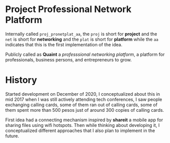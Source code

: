 # Project Professional Network Platform

Internally called `proj_pronetplat_aa`, the `proj` is short for **project** and the `net` is short for **networking** and the `plat` is short for **platform** while the `aa` indicates that this is the first implementation of the idea.

Publicly called as **Quaint** a _professsional networking platform_, a platform for professionals, business persons, and entrepreneurs to grow.

# History

Started development on December of 2020, I conceptualized about this in mid 2017 when I was still actively attending tech conferences, I saw people exchanging calling cards, some of them ran out of calling cards, some of them spent more than 500 pesos just of around 300 copies of calling cards.

First idea had a connecting mechanism inspired by **shareit** a mobile app for sharing files using wifi hotspots. Then while thinking about developing it, I conceptualized different approaches that I also plan to implement in the future.
